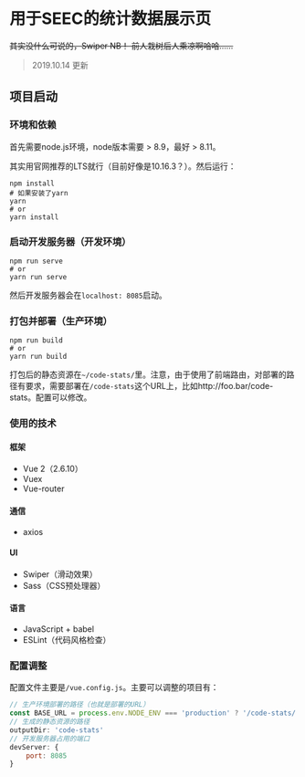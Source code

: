 # 用于SEEC的统计数据展示页

~~其实没什么可说的，Swiper NB！
前人栽树后人乘凉啊哈哈……~~

> 2019.10.14 更新

## 项目启动

### 环境和依赖

首先需要node.js环境，node版本需要 > 8.9，最好 > 8.11。

其实用官网推荐的LTS就行（目前好像是10.16.3？）。然后运行：

``` shell
npm install
# 如果安装了yarn
yarn
# or
yarn install
```

### 启动开发服务器（开发环境）
``` shell
npm run serve
# or
yarn run serve
```

然后开发服务器会在`localhost: 8085`启动。

### 打包并部署（生产环境）
``` shell
npm run build
# or
yarn run build
```

打包后的静态资源在`~/code-stats/`里。注意，由于使用了前端路由，对部署的路径有要求，需要部署在`/code-stats`这个URL上，比如http://foo.bar/code-stats。配置可以修改。

### 使用的技术

#### 框架

- Vue 2（2.6.10）
- Vuex
- Vue-router

#### 通信

- axios

#### UI

- Swiper（滑动效果）
- Sass（CSS预处理器）

#### 语言

- JavaScript + babel
- ESLint（代码风格检查）

### 配置调整

配置文件主要是`/vue.config.js`。主要可以调整的项目有：

```js
// 生产环境部署的路径（也就是部署的URL）
const BASE_URL = process.env.NODE_ENV === 'production' ? '/code-stats/' : '/'
// 生成的静态资源的路径
outputDir: 'code-stats'
// 开发服务器占用的端口
devServer: {
    port: 8085
}
```

